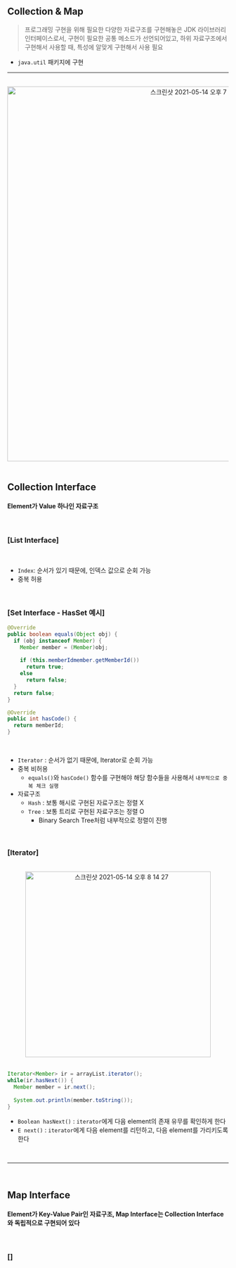 ## Collection & Map
> 프로그래밍 구현을 위해 필요한 다양한 자료구조를 구현해놓은 JDK 라이브러리
> 인터페이스로서, 구현이 필요한 공통 메소드가 선언되어있고, 하위 자료구조에서 구현해서 사용할 때, 특성에 알맞게 구현해서 사용 필요
* ```java.util``` 패키지에 구현 

<hr>
<br>


<div align="center">
  <img width="852" alt="스크린샷 2021-05-14 오후 7 44 58" src="https://user-images.githubusercontent.com/37537227/118260176-f031a900-b4ec-11eb-879b-6e6a014fa582.png">
</div>

<br>

## Collection Interface

#### Element가 Value 하나인 자료구조

<br>

### [List Interface]

<br>

* ```Index```: 순서가 있기 때문에, 인덱스 값으로 순회 가능
* 중복 허용

<br>

### [Set Interface - HasSet 예시]

```java
@Override
public boolean equals(Object obj) {
  if (obj instanceof Member) {
    Member member = (Member)obj;
    
    if (this.memberIdmember.getMemberId())
      return true;
    else
      return false;
  }
  return false;
}

@Override
public int hasCode() {
  return memberId;
}
```

<br>

* ```Iterator``` : 순서가 없기 때문에, Iterator로 순회 가능
* 중복 비허용
  * ```equals()```와 ```hasCode()``` 함수를 구현해야 해당 함수들을 사용해서 ```내부적으로 중복 체크 실행```
* 자료구조
  * ```Hash``` : 보통 해시로 구현된 자료구조는 정렬 X
  * ```Tree``` : 보통 트리로 구현된 자료구조는 정렬 O 
    * Binary Search Tree처럼 내부적으로 정렬이 진행

<br>

### [Iterator]

<br>

<div align="center">
  <img width="422" alt="스크린샷 2021-05-14 오후 8 14 27" src="https://user-images.githubusercontent.com/37537227/118263262-fe81c400-b4f0-11eb-88d8-79de5ef7b4e6.png">
</div>

<br>

```java
Iterator<Member> ir = arrayList.iterator();
while(ir.hasNext()) {
  Member member = ir.next();
  
  System.out.println(member.toString());
}
```

* ```Boolean hasNext()``` : ```iterator```에게 다음 element의 존재 유무를 확인하게 한다
* ```E next()``` : ```iterator```에게 다음 element를 리턴하고, 다음 element를 가리키도록 한다



<br>
<hr>
<br>

## Map Interface




#### Element가 Key-Value Pair인 자료구조, Map Interface는 Collection Interface와 독립적으로 구현되어 있다

<br>

### []

<br>
